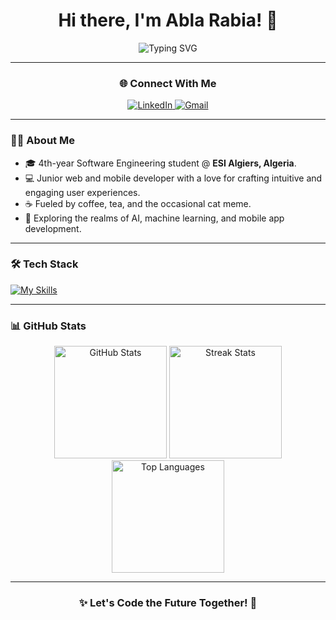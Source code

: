<h1 align="center">Hi there, I'm Abla Rabia! 👋</h1>

<div align="center">
  <img src="https://readme-typing-svg.demolab.com?font=Fira+Code&size=22&pause=1000&color=F75C7E&center=true&vCenter=true&width=435&lines=Software+Engineering+Student;Passionate+Web+%26+Mobile+Developer;Debugging+by+day%2C+dreaming+in+code+by+night" alt="Typing SVG" />
</div>

---

<h3 align="center">🌐 Connect With Me</h3>
<div align="center">
  <a href="https://www.linkedin.com/in/abla-rabia-%F0%9F%87%B5%F0%9F%87%B8-982147231/">
    <img src="https://img.shields.io/badge/-LinkedIn-%230077B5?style=for-the-badge&logo=linkedin&logoColor=white" alt="LinkedIn">
  </a>
  <a href="mailto:la_rabia@esi.dz">
    <img src="https://img.shields.io/badge/-Gmail-D14836?style=for-the-badge&logo=gmail&logoColor=white" alt="Gmail">
  </a>
</div>

---

<h3 align="left">👩‍💻 About Me</h3>
<ul>
  <li>🎓 4th-year Software Engineering student @ <strong>ESI Algiers, Algeria</strong>.</li>
  <li>💻 Junior web and mobile developer with a love for crafting intuitive and engaging user experiences.</li>
  <li>☕ Fueled by coffee, tea, and the occasional cat meme.</li>
  <li>🚀 Exploring the realms of AI, machine learning, and mobile app development.</li>
</ul>

---

<h3 align="left">🛠️ Tech Stack</h3>
<div>
  <a href="https://skillicons.dev">
    <img src="https://skillicons.dev/icons?i=androidstudio,c,css,django,docker,github,git,html,java,js,jquery,kotlin,linux,mysql,nodejs,ps,php,postman,py,react,sqlite,ubuntu,vscode,tensorflow" alt="My Skills" />
  </a>
</div>

---

<h3 align="left">📊 GitHub Stats</h3>
<div align="center">
  <img src="https://github-readme-stats.vercel.app/api?username=abla-rabia&show_icons=true&theme=radical&hide_border=true" height="180" alt="GitHub Stats" />
  <img src="https://streak-stats.demolab.com?user=abla-rabia&theme=radical&hide_border=true&border_radius=5" height="180" alt="Streak Stats" />
  <img src="https://github-readme-stats.vercel.app/api/top-langs/?username=abla-rabia&layout=compact&theme=radical&hide_border=true" height="180" alt="Top Languages" />
</div>

---

<h3 align="center">✨ Let's Code the Future Together! 🚀</h3>
